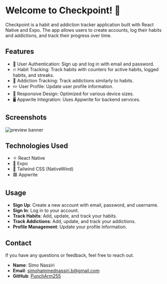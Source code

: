 # Welcome to Checkpoint! 🚩

Checkpoint is a habit and addiction tracker application built with React Native and Expo. The app allows users to create accounts, log their habits and addictions, and track their progress over time.

## Features

- 👤 User Authentication: Sign up and log in with email and password.
- 🔥 Habit Tracking: Track habits with counters for active habits, logged habits, and streaks.
- 🚬 Addiction Tracking: Track addictions similarly to habits.
- ✏️ User Profile: Update user profile information.
- 📱 Responsive Design: Optimized for various device sizes.
- 🖥️ Appwrite Integration: Uses Appwrite for backend services.

## Screenshots

![preview banner](https://github.com/user-attachments/assets/8166f9a5-76f3-4dc4-9084-8d927c12f24a)

## Technologies Used

- ⚛️ React Native
- 🛜 Expo
- 🍃 Tailwind CSS (NativeWind)
- 🟥 Appwrite

## Usage

- **Sign Up**: Create a new account with email, password, and username.
- **Sign In**: Log in to your account.
- **Track Habits**: Add, update, and track your habits.
- **Track Addictions**: Add, update, and track your addictions.
- **Profile Management**: Update your profile information.


## Contact

If you have any questions or feedback, feel free to reach out.

- **Name**: Simo Nassiri
- **Email**: simohammednassiri.b@gmail.com
- **GitHub**: [PunchArm255](https://github.com/PunchArm255)
